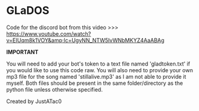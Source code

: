 # GLaDOS
Code for the discord bot from this video >>> https://www.youtube.com/watch?v=EIUqm8k1VOY&amp;lc=UgyNN_NTW5IvWNbMKYZ4AaABAg

**IMPORTANT** 

You will need to add your bot's token to a text file named 'gladtoken.txt' if you would like to use this code raw. You will also need to provide your own mp3 file for the song named 'stillalive.mp3' as I am not able to provide it myself. Both files should be present in the same folder/directory as the python file unless otherwise specified. 

Created by JustATac0

